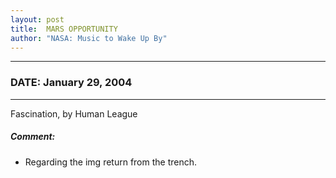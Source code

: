 ```yaml
---
layout: post
title:  MARS OPPORTUNITY
author: "NASA: Music to Wake Up By"
---
```


----
### DATE: January 29, 2004
----
Fascination, by Human League

##### Comment:
* Regarding the img return from the trench.
